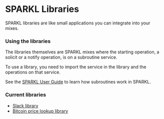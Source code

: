 # SPARKL Libraries
SPARKL libraries are like small applications you can integrate into your mixes. 

### Using the libraries
The libraries themselves are SPARKL mixes where the starting operation, a solicit or a notify operation, is on a subroutine service.

To use a library, you need to import the service in the library and the operations on that service. 

See the [SPARKL User Guide](http://docs.sparkl.com/#TopicRoot/Extensions/Subroutines/the_subroutine_extension_c.html) to learn how subroutines work in SPARKL.

### Current libraries
* [Slack library](https://github.com/sparkl/examples/tree/master/Library/lib_slack)
* [Bitcoin price lookup library](https://github.com/sparkl/examples/tree/master/Library/lib_bitcoin)

